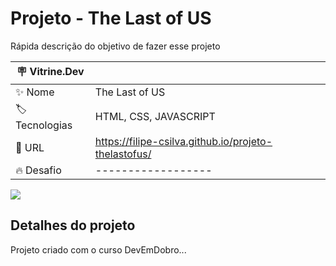 # Projeto - The Last of US

Rápida descrição do objetivo de fazer esse projeto

| :placard: Vitrine.Dev |     |
| -------------  | --- |
| :sparkles: Nome        | The Last of US
| :label: Tecnologias | HTML, CSS, JAVASCRIPT
| :rocket: URL         | https://filipe-csilva.github.io/projeto-thelastofus/
| :fire: Desafio     | ------------------

<!-- Inserir imagem com a #vitrinedev ao final do link -->
![](https://cdn.discordapp.com/attachments/432013031606583306/1067274042580664380/image.png)

## Detalhes do projeto

Projeto criado com o curso DevEmDobro...
